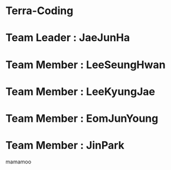 # Terra-Coding
# Team Leader : JaeJunHa
# Team Member : LeeSeungHwan
# Team Member : LeeKyungJae
# Team Member : EomJunYoung
# Team Member : JinPark
mamamoo
